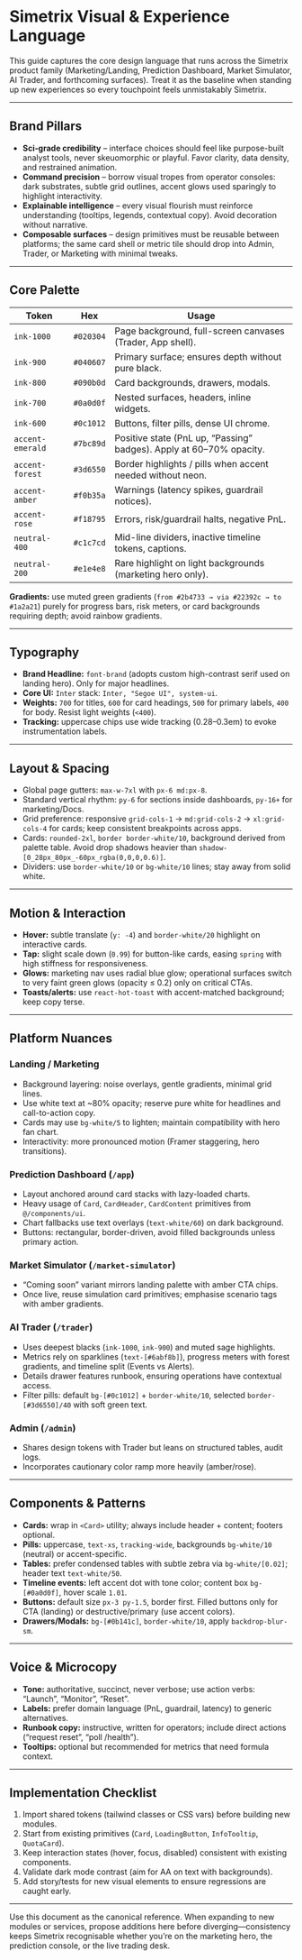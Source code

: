 # Simetrix Visual & Experience Language

This guide captures the core design language that runs across the Simetrix product family (Marketing/Landing, Prediction Dashboard, Market Simulator, AI Trader, and forthcoming surfaces). Treat it as the baseline when standing up new experiences so every touchpoint feels unmistakably Simetrix.

---

## Brand Pillars

- **Sci‑grade credibility** – interface choices should feel like purpose-built analyst tools, never skeuomorphic or playful. Favor clarity, data density, and restrained animation.
- **Command precision** – borrow visual tropes from operator consoles: dark substrates, subtle grid outlines, accent glows used sparingly to highlight interactivity.
- **Explainable intelligence** – every visual flourish must reinforce understanding (tooltips, legends, contextual copy). Avoid decoration without narrative.
- **Composable surfaces** – design primitives must be reusable between platforms; the same card shell or metric tile should drop into Admin, Trader, or Marketing with minimal tweaks.

---

## Core Palette

| Token                | Hex        | Usage                                                                 |
| -------------------- | ---------- | --------------------------------------------------------------------- |
| `ink-1000`           | `#020304`  | Page background, full-screen canvases (Trader, App shell).           |
| `ink-900`            | `#040607`  | Primary surface; ensures depth without pure black.                   |
| `ink-800`            | `#090b0d`  | Card backgrounds, drawers, modals.                                   |
| `ink-700`            | `#0a0d0f`  | Nested surfaces, headers, inline widgets.                            |
| `ink-600`            | `#0c1012`  | Buttons, filter pills, dense UI chrome.                              |
| `accent-emerald`     | `#7bc89d`  | Positive state (PnL up, “Passing” badges). Apply at 60–70% opacity.  |
| `accent-forest`      | `#3d6550`  | Border highlights / pills when accent needed without neon.           |
| `accent-amber`       | `#f0b35a`  | Warnings (latency spikes, guardrail notices).                        |
| `accent-rose`        | `#f18795`  | Errors, risk/guardrail halts, negative PnL.                          |
| `neutral-400`        | `#c1c7cd`  | Mid-line dividers, inactive timeline tokens, captions.               |
| `neutral-200`        | `#e1e4e8`  | Rare highlight on light backgrounds (marketing hero only).          |

**Gradients:** use muted green gradients (`from #2b4733 → via #22392c → to #1a2a21`) purely for progress bars, risk meters, or card backgrounds requiring depth; avoid rainbow gradients.

---

## Typography

- **Brand Headline:** `font-brand` (adopts custom high-contrast serif used on landing hero). Only for major headlines.
- **Core UI:** `Inter` stack: `Inter, "Segoe UI", system-ui`.
- **Weights:** `700` for titles, `600` for card headings, `500` for primary labels, `400` for body. Resist light weights (`<400`).
- **Tracking:** uppercase chips use wide tracking (0.28–0.3em) to evoke instrumentation labels.

---

## Layout & Spacing

- Global page gutters: `max-w-7xl` with `px-6 md:px-8`.
- Standard vertical rhythm: `py-6` for sections inside dashboards, `py-16+` for marketing/Docs.
- Grid preference: responsive `grid-cols-1` → `md:grid-cols-2` → `xl:grid-cols-4` for cards; keep consistent breakpoints across apps.
- Cards: `rounded-2xl`, `border border-white/10`, background derived from palette table. Avoid drop shadows heavier than `shadow-[0_28px_80px_-60px_rgba(0,0,0,0.6)]`.
- Dividers: use `border-white/10` or `bg-white/10` lines; stay away from solid white.

---

## Motion & Interaction

- **Hover:** subtle translate (`y: -4`) and `border-white/20` highlight on interactive cards.
- **Tap:** slight scale down (`0.99`) for button-like cards, easing `spring` with high stiffness for responsiveness.
- **Glows:** marketing nav uses radial blue glow; operational surfaces switch to very faint green glows (opacity ≤ 0.2) only on critical CTAs.
- **Toasts/alerts:** use `react-hot-toast` with accent-matched background; keep copy terse.

---

## Platform Nuances

### Landing / Marketing
- Background layering: noise overlays, gentle gradients, minimal grid lines.
- Use white text at ~80% opacity; reserve pure white for headlines and call-to-action copy.
- Cards may use `bg-white/5` to lighten; maintain compatibility with hero fan chart.
- Interactivity: more pronounced motion (Framer staggering, hero transitions).

### Prediction Dashboard (`/app`)
- Layout anchored around card stacks with lazy-loaded charts.
- Heavy usage of `Card`, `CardHeader`, `CardContent` primitives from `@/components/ui`.
- Chart fallbacks use text overlays (`text-white/60`) on dark background.
- Buttons: rectangular, border-driven, avoid filled backgrounds unless primary action.

### Market Simulator (`/market-simulator`)
- “Coming soon” variant mirrors landing palette with amber CTA chips.
- Once live, reuse simulation card primitives; emphasise scenario tags with amber gradients.

### AI Trader (`/trader`)
- Uses deepest blacks (`ink-1000`, `ink-900`) and muted sage highlights.
- Metrics rely on sparklines (`text-[#6abf8b]`), progress meters with forest gradients, and timeline split (Events vs Alerts).
- Details drawer features runbook, ensuring operations have contextual access.
- Filter pills: default `bg-[#0c1012]` + `border-white/10`, selected `border-[#3d6550]/40` with soft green text.

### Admin (`/admin`)
- Shares design tokens with Trader but leans on structured tables, audit logs.
- Incorporates cautionary color ramp more heavily (amber/rose).

---

## Components & Patterns

- **Cards:** wrap in `<Card>` utility; always include header + content; footers optional.
- **Pills:** uppercase, `text-xs`, `tracking-wide`, backgrounds `bg-white/10` (neutral) or accent-specific.
- **Tables:** prefer condensed tables with subtle zebra via `bg-white/[0.02]`; header text `text-white/50`.
- **Timeline events:** left accent dot with tone color; content box `bg-[#0a0d0f]`, hover scale `1.01`.
- **Buttons:** default size `px-3 py-1.5`, border first. Filled buttons only for CTA (landing) or destructive/primary (use accent colors).
- **Drawers/Modals:** `bg-[#0b141c]`, `border-white/10`, apply `backdrop-blur-sm`.

---

## Voice & Microcopy

- **Tone:** authoritative, succinct, never verbose; use action verbs: “Launch”, “Monitor”, “Reset”.
- **Labels:** prefer domain language (PnL, guardrail, latency) to generic alternatives.
- **Runbook copy:** instructive, written for operators; include direct actions (“request reset”, “poll /health”).
- **Tooltips:** optional but recommended for metrics that need formula context.

---

## Implementation Checklist

1. Import shared tokens (tailwind classes or CSS vars) before building new modules.
2. Start from existing primitives (`Card`, `LoadingButton`, `InfoTooltip`, `QuotaCard`).
3. Keep interaction states (hover, focus, disabled) consistent with existing components.
4. Validate dark mode contrast (aim for AA on text with backgrounds).
5. Add story/tests for new visual elements to ensure regressions are caught early.

---

Use this document as the canonical reference. When expanding to new modules or services, propose additions here before diverging—consistency keeps Simetrix recognisable whether you’re on the marketing hero, the prediction console, or the live trading desk.

